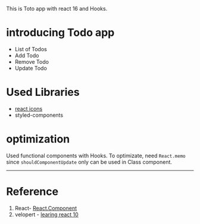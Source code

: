 This is Toto app with react 16 and Hooks.

# introducing Todo app
- List of Todos
- Add Todo
- Remove Todo
- Update Todo

# Used Libraries 
- [react icons](http://react-icons.netlify.com/)
- styled-components

# optimization
Used functional components with Hooks. To optimizate, need `React.memo` since `shouldComponentUpdate` only can be used in Class component.

---
# Reference

1. React- [React.Component](https://reactjs.org/docs/react-component.html#componentdidmount)
2. velopert - [learing react 10](https://github.com/velopert/learning-react)
